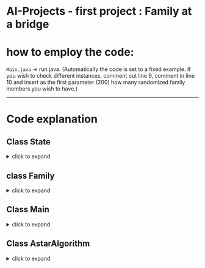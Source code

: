 # AI-Projects - first project : Family at a bridge
# how to employ the code:
`Main.java` -> run java. 
(Automatically the code is set to a fixed example. If you wish to check different instances, comment out line 9, comment in line 10 and insert as the first parameter (200) how many randomized family members you wish to have.)

-----------
# Code explanation

## Class State 
<details>
  <summary> click to expand</summary>

The `State` class is a representation of each state in the problem, embodying various attributes and methods to manage state transitions. Here's a breakdown:

## Attributes

- **rights**:
  - An array representing Family members standing on the right side of the bridge.
- **lefts**:
  - An array representing Family members standing on the left side of the bridge.
- **cost**:
    - the actual (real) cost from the root until this state.
- **torch**:
  - A boolean variable indicating the torch's location (True for right, False for left).
- **operator**:
    - A list that tracks which family members moved from one side of the bridge to the other.
- **dimension**:
  - Represents the total number of people at the beginning of the problem (user's input).
  - The dimensions of `lefts` and `rights` arrays are the same as the `dimension` variable.
- **heuristicCost**:
  - Reflects the heuristic cost of the state, representing the cost from the current node to the final state.

- **father**:
  - References the State (node) that led to the current state.

## Functionality

- **Initialization**:
  - Creates an instance of the `State` class with arrays for both sides of the bridge, torch location, dimension, and heuristic cost.

- **Attributes Overview**:
  - `rights` and `lefts` represent the current configuration of Family members on each side of the bridge.
  - `operator` keeps track of the movement of Family members.
  - `cost` the real cost.
  - `torch` signifies the current torch location.
  - `dimension` captures the initial number of people in the problem.
  - `heuristicCost` stores the cost estimation from the current state to the final state.
  - `father` points to the preceding state.


## Constructor

The `State` class features a constructor designed to initialize instances based on user input. Key points include:

- **Input Parameters**:
  - Takes a `dimension` parameter representing the total number of people.
  - Accepts a randomized boolean variable indicating whether to generate random family members.

- **Randomized Generation**:
  - If `randomized` is set:
    - Checks if `dimension` is less than or equal to 10.
      - If true, creates unique family members.
      - If not, allows for the creation of multiple family members with the same role (e.g., multiple fathers).
  - If `randomized` is not set, creates the standard family configuration as given from the known example.

## Copy Constructor

A **Copy Constructor** is implemented to facilitate the creation of a new state as a copy of an existing one, when generating children. This ensures the preservation of state characteristics without direct reference to the original instance.

## Heuristic Manager Method

The `Heuristic Manager` orchestrates the evaluation of two heuristics and determines the best state based on these heuristic values.

- **Purpose**:
  - Manages two heuristics and returns the state with the best heuristic score.

- **Steps**:
  1. **Initialization**:
      - Initializes variables for minimum (`min`) and actual (`f`) costs.

  2. **Child Iteration**:
      - Iterates through every child of the current state.
      - Calls a different heuristic based on the current side of the bridge.

  3. **Choosing Max Heuristic**:
      - Chooses the maximum heuristic value because it is more accurate, considering that heuristics always should underestimate the real cost.

  4. **Updating Heuristic Cost**:
      - Sets the heuristic cost of the current state to the maximum heuristic found.

  5. **Finding Best State**:
      - Identifies the best state by minimizing the total cost (`f`).

## Heuristic1

### Overview

- **Purpose**:
  - Calculated when the torch is on the right side, requiring only one crossing.

### Steps

1. **No Crossing Restriction**:
   - Removes the restriction of a maximum of 2 people crossing the bridge.

2. **All-Family Crossing**:
   - Allows all family members to cross, and the cost until reaching a final state is the time of the member with the maximum time.

## Heuristic2

### Overview

- **Purpose**:
  - Calculated when the torch is on the left side, necessitating two crossings.

### Steps

1. **No Crossing Restriction**:
   - Eliminates the restriction of a maximum of 2 people crossing the bridge.

2. **All-Family Crossing and Return**:
   - Facilitates the crossing of all family members.
   - Defines the cost (`maxR`) as the time of the member requiring the maximum time.
   - Ensures someone returns and takes back the remaining family members.
   - Determines the cost (`minL`) from the people on the left side with the minimum time.
   - Returns the final heuristic cost as the sum of `minL` and `maxR`.


## getChildren 
The `getChildren` method is responsible for generating and returning a list of child states. Here's an overview:

### Steps

1. **Initialization**:
   - Initializes a list named `children` to store generated child states.
   - Creates a copy of the current state.

2. **Combination Generation**:
   - Generates all possible combinations of family members ({father, mother}, {father, child}, etc.).

3. **Crossing Logic (Torch at Right)**:
   - If the torch is on the right side, enforces the constraint of exactly 2 people crossing.
   - For each combination:
     - Sets the father of the current node.
     - Moves the members according to the combination using the `moveLeft` method.
     - Sets the operator to the moved members and adds this modified child to the list.
     - Restores the initial state of the child for creating remaining combinations.

4. **Crossing Logic (Torch at Left)**:
   - If the torch is on the left side, ensures that only 1 person moves.
   - Similar logic as above but uses the `moveRight` method.

## moveLeft
The `moveLeft` method is designed to move two family members from the right side to the left side. 

### Steps

1. **Selecting Members**:
   - Identifies which two members from the right side want to move.

2. **Finding Empty Spot**:
   - Searches for an empty spot on the left side to move the family members.

3. **Moving Family Members**:
   - Moves the family members to the left side.

4. **Swapping Torch**:
   - Swaps the torch, indicating a change in the side of the bridge.
5. **Cost**
    - increases the cost based on the one who needs the most crossing time

## moveRight Method
The `moveRight` method is analogous to `moveLeft` but is designed for a single member to return from the left side to the right side. It follows the same logic and is called when the torch is on the left side during the child state generation process in `getChildren`.

## isFinal
If everyone is on the right side, we have a final state.

## equals

The `equals` method is employed for checking whether two states are identical. It is primarily used within the `closedSet` to ensure uniqueness. Here's an overview:

- **Purpose**:
  - Checks if two states are the same by comparing the family members on the right and left sides.

- **Steps**:
  1. **Initialization**:
      - Creates sets to store unique family member IDs for both the current and the other state.

  2. **Adding Unique Family Member IDs**:
      - Adds the unique family member IDs from the initial state to the set.
      - Performs the same operation for the second state.

  3. **Comparison**:
      - Checks if the sets of unique family member IDs are the same for both the right and left arrays.

  4. **Result**:
      - Returns `true` if the family members on the right and left sides are the same; otherwise, returns `false`.

## toString
How we print every state.

## compareTo
for comparing which state is better we look at the min heuristic cost (used from the Astar when doing the sorting).
</details>

## class Family
<details>
  <summary> click to expand</summary>

The `Family` class is a Java class that represents a family member of the problem.
It encapsulates the properties and behaviors of a family member, ensuring that each family has a unique identifier and can be represented as a string.

## Attributes:
- name: 
    - Represents the name of the family.
- crossingTime: 
    - Represents the time it takes for the family to cross the bridge.
- id: 
    - Represents a unique identifier for each family member.
- usedIds: 
    - A static set that keeps track of used IDs to ensure uniqueness.
random: 
    - A static instance of the Random class for generating random IDs.

## Constructor:

Takes the family name and crossing time as parameters.
Calls the generateUniqueId method to assign a unique ID to the family.

## Methods:

 - generateUniqueId: 
    - Generates a unique ID for the family using a random number until a unique one is found.

- Getter and setter methods for accessing and modifying the family name and crossing time.

- getId: Returns the unique ID of the family.
- toString: Overrides the toString method to provide a string representation of the family (returns the family name).
</details>

## Class Main
<details>
  <summary> click to expand</summary>  

The `Main` class in Java serves as the entry point for the program. Here is a brief summary of its functionality:

## Main Method

- **Initialization**: Creates an instance of the `State` class, representing the initial state for the A* algorithm.

- **Algorithm Execution**: Initializes an instance of the `AstarAlgorithm` class and executes the A* algorithm to find a solution.

- **Path Printing**: If a solution is found, it prints the path from the initial state to the goal state. If not, it prints that the algorithm could not find a solution.


- **Timing**: Measures and prints the total search time in seconds.


### Note

- The class utilizes the A* algorithm (`AstarAlgorithm`) and works with instances of the `State` class to find a solution path and measure the search time.
- The initial state can be either a predefined one (`new State(5, false)`) or a randomly generated state (`new State(500, true)`).
- The solution path is printed in reverse order from the goal state to the initial state.
</details>

## Class AstarAlgorithm  
<details>
  <summary> click to expand</summary>

The `AstarAlgorithm` class in Java implements the A* algorithm for searching and finding a solution path.

## Class Structure

The `AstarAlgorithm` class includes:

- **Attributes**:
  - `frontier`: A list to store the states yet to be explored.
  - `closedSet`: A set to keep track of states that have already been explored.

- **Constructor**:
  - Initializes the `frontier` as an empty list and `closedSet` as an empty HashSet.

- **Astar Method**:
  - The main A* algorithm implementation.
  - Takes an initial state as a parameter and returns the terminal state (goal) if found.

## Astar Method

- **Initialization**:
  - Adds the initial state to the frontier.


- **Exploration Loop**:
  - Continues exploring until the frontier is empty or a specified limit is reached (500 iterations).
  ```java
  while (this.frontier.size() > 0 && count <= 500) {
      // ... (Exploration steps)
  }
  ```

- **Exploration Steps**:
  1. Removes the first state from the frontier.

  2. Checks if the current state is the final state; if so, returns the state.

  3. Expands the current state's children and selects the best state based on heuristics.
  
  4. Adds the best state to the frontier if it's not in the closed set.

- **Termination**:
  - If the frontier becomes empty or the iteration limit is reached, returns `null` indicating no solution.

This class manages the A* algorithm's exploration process, maintaining a frontier of states and a closed set to avoid redundant exploration. The heuristic-based selection of states guides the search toward an optimal solution.
</details>